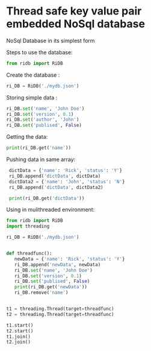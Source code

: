 # Thread safe key value pair embedded NoSql database
NoSql Database in its simplest form

Steps to use the database:
```python
from ridb import RiDB
```

Create the database :
```python
ri_DB = RiDB('./mydb.json')
```
Storing simple data :
```python
ri_DB.set('name', 'John Doe')
ri_DB.set('version', 0.1)
ri_DB.set('author', 'John')
ri_DB.set('publised', False)
```
Getting the data:
```python
print(ri_DB.get('name'))
```

Pushing data in same array:
```python
 dictData = {'name': 'Rick', 'status': 'Y'}
 ri_DB.append('dictData', dictData)
 dictData2 = {'name': 'John', 'status': 'N'}
 ri_DB.append('dictData', dictData2)

 print(ri_DB.get('dictData'))
 ```
 Using in mulithreaded environment:
 ```python
 from ridb import RiDB
import threading

ri_DB = RiDB('./mydb.json')


def threadfunc():
    newData = {'name': 'Rick', 'status': 'Y'}
    ri_DB.append('newData', newData)
    ri_DB.set('name', 'John Doe')
    ri_DB.set('version', 0.1)
    ri_DB.set('publised', False)
    print(ri_DB.get('newData'))
    ri_DB.remove('name')


t1 = threading.Thread(target=threadfunc)
t2 = threading.Thread(target=threadfunc)

t1.start()
t2.start()
t1.join()
t2.join()
```
